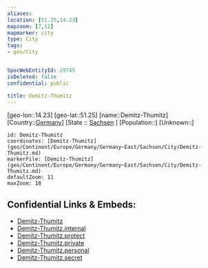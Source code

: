 ```yaml
---
aliases: 
location: [51.25,14.23]
mapzoom: [7,12] 
mapmarker: city 
type: City
tags:
- geo/City


SpocWebEntityId: 29745
isDeleted: false
confidential: public

title: Demitz-Thumitz
---
```

[geo-lon::14.23]
[geo-lat::51.25]
[name::Demitz-Thumitz]
[Country::[Germany](geo/Continent/Europe/Germany.md)]
[State :: [Sachsen](geo/Continent/Europe/Germany/Germany~East/Sachsen.md) ]
[Population::]
[Unknown::]


```leaflet
id: Demitz-Thumitz
coordinates: [Demitz-Thumitz](geo/Continent/Europe/Germany/Germany~East/Sachsen/City/Demitz-Thumitz.md)
markerFile: [Demitz-Thumitz](geo/Continent/Europe/Germany/Germany~East/Sachsen/City/Demitz-Thumitz.md)
defaultZoom: 11 
maxZoom: 18
```


## Confidential Links & Embeds: 
- [Demitz-Thumitz](../../../../../../../../_public/geo/Continent/Europe/Germany/Germany~East/Sachsen/City/Demitz-Thumitz.md) 
- [Demitz-Thumitz.internal](../../../../../../../../_internal/geo/Continent/Europe/Germany/Germany~East/Sachsen/City/Demitz-Thumitz.internal.md) 
- [Demitz-Thumitz.protect](../../../../../../../../_protect/geo/Continent/Europe/Germany/Germany~East/Sachsen/City/Demitz-Thumitz.protect.md) 
- [Demitz-Thumitz.private](../../../../../../../../_private/geo/Continent/Europe/Germany/Germany~East/Sachsen/City/Demitz-Thumitz.private.md) 
- [Demitz-Thumitz.personal](../../../../../../../../_personal/geo/Continent/Europe/Germany/Germany~East/Sachsen/City/Demitz-Thumitz.personal.md) 
- [Demitz-Thumitz.secret](../../../../../../../../_secret/geo/Continent/Europe/Germany/Germany~East/Sachsen/City/Demitz-Thumitz.secret.md) 

